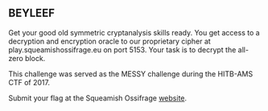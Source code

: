 ## BEYLEEF

Get your good old symmetric cryptanalysis skills ready. You get access to a decryption and encryption oracle to our proprietary cipher at play.squeamishossifrage.eu on port 5153. Your task is to decrypt the all-zero block.

This challenge was served as the MESSY challenge during the HITB-AMS CTF of 2017.

Submit your flag at the Squeamish Ossifrage <a href='https://squeamishossifrage.eu'>website</a>.
